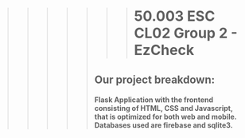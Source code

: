 >>>>>>> # 50.003 ESC CL02 Group 2 - EzCheck
>>>>>
>>>>>## Our project breakdown:
>>>>>
>>>>>#### Flask Application with the frontend consisting of HTML, CSS and Javascript, that is optimized for both web and mobile. Databases used are firebase and sqlite3.
>>>
>>>## 	
